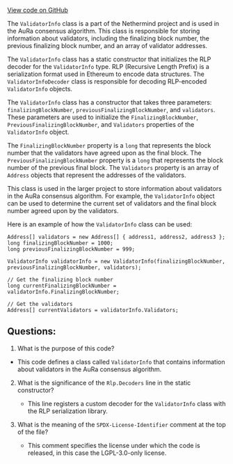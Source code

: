 [View code on GitHub](https://github.com/NethermindEth/nethermind/src/Nethermind/Nethermind.Consensus.AuRa/Validators/ValidatorInfo.cs)

The `ValidatorInfo` class is a part of the Nethermind project and is used in the AuRa consensus algorithm. This class is responsible for storing information about validators, including the finalizing block number, the previous finalizing block number, and an array of validator addresses. 

The `ValidatorInfo` class has a static constructor that initializes the RLP decoder for the `ValidatorInfo` type. RLP (Recursive Length Prefix) is a serialization format used in Ethereum to encode data structures. The `ValidatorInfoDecoder` class is responsible for decoding RLP-encoded `ValidatorInfo` objects.

The `ValidatorInfo` class has a constructor that takes three parameters: `finalizingBlockNumber`, `previousFinalizingBlockNumber`, and `validators`. These parameters are used to initialize the `FinalizingBlockNumber`, `PreviousFinalizingBlockNumber`, and `Validators` properties of the `ValidatorInfo` object.

The `FinalizingBlockNumber` property is a `long` that represents the block number that the validators have agreed upon as the final block. The `PreviousFinalizingBlockNumber` property is a `long` that represents the block number of the previous final block. The `Validators` property is an array of `Address` objects that represent the addresses of the validators.

This class is used in the larger project to store information about validators in the AuRa consensus algorithm. For example, the `ValidatorInfo` object can be used to determine the current set of validators and the final block number agreed upon by the validators. 

Here is an example of how the `ValidatorInfo` class can be used:

```
Address[] validators = new Address[] { address1, address2, address3 };
long finalizingBlockNumber = 1000;
long previousFinalizingBlockNumber = 999;

ValidatorInfo validatorInfo = new ValidatorInfo(finalizingBlockNumber, previousFinalizingBlockNumber, validators);

// Get the finalizing block number
long currentFinalizingBlockNumber = validatorInfo.FinalizingBlockNumber;

// Get the validators
Address[] currentValidators = validatorInfo.Validators;
```
## Questions: 
 1. What is the purpose of this code?
   - This code defines a class called `ValidatorInfo` that contains information about validators in the AuRa consensus algorithm.

2. What is the significance of the `Rlp.Decoders` line in the static constructor?
   - This line registers a custom decoder for the `ValidatorInfo` class with the RLP serialization library.

3. What is the meaning of the `SPDX-License-Identifier` comment at the top of the file?
   - This comment specifies the license under which the code is released, in this case the LGPL-3.0-only license.